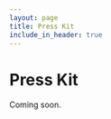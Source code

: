 ```yaml
---
layout: page
title: Press Kit
include_in_header: true
---
```



# Press Kit
Coming soon.
<br>
<br>














